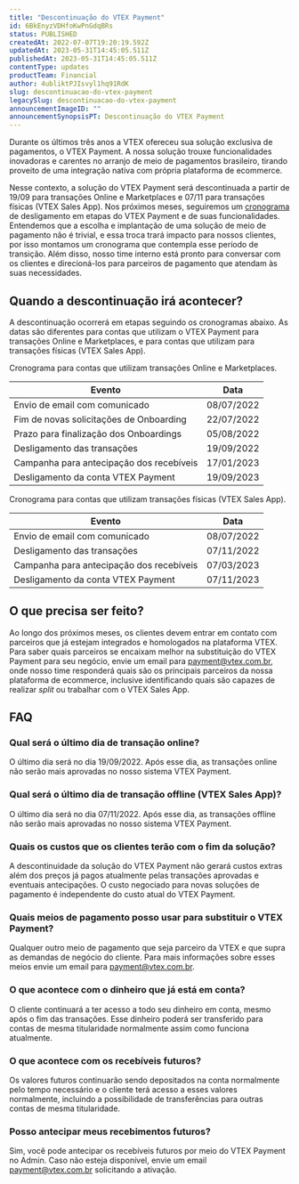 ```yaml
---
title: "Descontinuação do VTEX Payment"
id: 6BkEnyzVDHfoKwPnGdqBRs
status: PUBLISHED
createdAt: 2022-07-07T19:20:19.592Z
updatedAt: 2023-05-31T14:45:05.511Z
publishedAt: 2023-05-31T14:45:05.511Z
contentType: updates
productTeam: Financial
author: 4ubliktPJIsvyl1hq91RdK
slug: descontinuacao-do-vtex-payment
legacySlug: descontinuacao-do-vtex-payment
announcementImageID: ""
announcementSynopsisPT: Descontinuação do VTEX Payment
---
```


Durante os últimos três anos a VTEX ofereceu sua solução exclusiva de pagamentos, o VTEX Payment. A nossa solução trouxe funcionalidades inovadoras e carentes no arranjo de meio de pagamentos brasileiro, tirando proveito de uma integração nativa com própria plataforma de ecommerce.

Nesse contexto, a solução do VTEX Payment será descontinuada a partir de 19/09 para transações Online e Marketplaces e 07/11 para transações físicas (VTEX Sales App). Nos próximos meses, seguiremos um [cronograma](#quando-a-descontinuacao-ira-acontecer) de desligamento em etapas do VTEX Payment e de suas funcionalidades. Entendemos que a escolha e implantação de uma solução de meio de pagamento não é trivial, e essa troca trará impacto para nossos clientes, por isso montamos um cronograma que contempla esse período de transição. Além disso, nosso time interno está pronto para conversar com os clientes e direcioná-los para parceiros de pagamento que atendam às suas necessidades.

## Quando a descontinuação irá acontecer?

A descontinuação ocorrerá em etapas seguindo os cronogramas abaixo. As datas são diferentes para contas que utilizam o VTEX Payment para transações Online e Marketplaces, e para contas que utilizam para transações físicas (VTEX Sales App).

Cronograma para contas que utilizam transações Online e Marketplaces.

| Evento | Data |
|---|---|
| Envio de email com comunicado | 08/07/2022 |
| Fim de novas solicitações de Onboarding | 22/07/2022 |
| Prazo para finalização dos Onboardings | 05/08/2022 |
| Desligamento das transações | 19/09/2022 |
| Campanha para antecipação dos recebíveis | 17/01/2023 |
| Desligamento da conta VTEX Payment | 19/09/2023 |

Cronograma para contas que utilizam transações físicas (VTEX Sales App).

| Evento | Data |
|---|---|
| Envio de email com comunicado | 08/07/2022 |
| Desligamento das transações | 07/11/2022 |
| Campanha para antecipação dos recebíveis | 07/03/2023 |
| Desligamento da conta VTEX Payment | 07/11/2023 |

## O que precisa ser feito?

Ao longo dos próximos meses, os clientes devem entrar em contato com parceiros que já estejam integrados e homologados na plataforma VTEX. Para saber quais parceiros se encaixam melhor na substituição do VTEX Payment para seu negócio, envie um email para [payment@vtex.com.br](mailto:payment@vtex.com.br), onde nosso time responderá quais são os principais parceiros da nossa plataforma de ecommerce, inclusive identificando quais são capazes de realizar _split_ ou trabalhar com o VTEX Sales App.

## FAQ

### Qual será o último dia de transação online?

O último dia será no dia 19/09/2022. Após esse dia, as transações online não serão mais aprovadas no nosso sistema VTEX Payment.

### Qual será o último dia de transação offline (VTEX Sales App)?

O último dia será no dia 07/11/2022. Após esse dia, as transações offline não serão mais aprovadas no nosso sistema VTEX Payment. 

### Quais os custos que os clientes terão com o fim da solução?

A descontinuidade da solução do VTEX Payment não gerará custos extras além dos preços já pagos atualmente pelas transações aprovadas e eventuais antecipações. O custo negociado para novas soluções de pagamento é independente do custo atual do VTEX Payment.

### Quais meios de pagamento posso usar para substituir o VTEX Payment?

Qualquer outro meio de pagamento que seja parceiro da VTEX e que supra as demandas de negócio do cliente. Para mais informações sobre esses meios envie um email para [payment@vtex.com.br](mailto:payment@vtex.com.br).

### O que acontece com o dinheiro que já está em conta?

O cliente continuará a ter acesso a todo seu dinheiro em conta, mesmo após o fim das transações. Esse dinheiro poderá ser transferido para contas de mesma titularidade normalmente assim como funciona atualmente.

### O que acontece com os recebíveis futuros?

Os valores futuros continuarão sendo depositados na conta normalmente pelo tempo necessário e o cliente terá acesso a esses valores normalmente, incluindo a possibilidade de transferências para outras contas de mesma titularidade.

### Posso antecipar meus recebimentos futuros?

Sim, você pode antecipar os recebíveis futuros por meio do VTEX Payment no Admin. Caso não esteja disponível, envie um email [payment@vtex.com.br](mailto:payment@vtex.com.br) solicitando a ativação.
